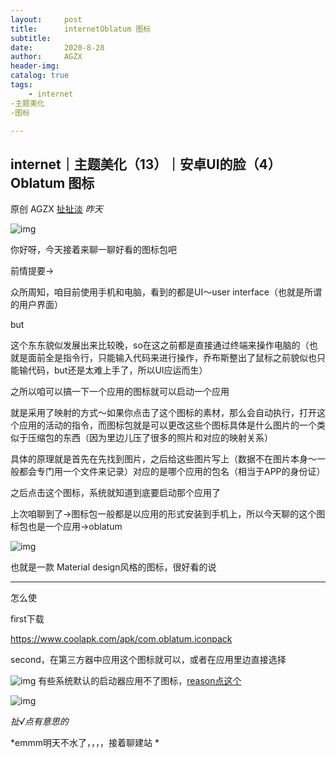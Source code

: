 ```yaml
---
layout:     post
title:      internetOblatum 图标
subtitle:  
date:       2020-8-28
author:     AGZX
header-img: 
catalog: true
tags:
    - internet
-主题美化
-图标

---
```


## internet｜主题美化（13）｜安卓UI的脸（4）Oblatum 图标

原创 AGZX [扯扯淡](javascript:void(0);) *昨天*

![img](https://mmbiz.qpic.cn/mmbiz_gif/tMsLbdfwxoM12GmQGZYFy7azn1RM2Izncuqicg2azuCibJyPB4QUKslUmRtlYYXibScaxKCGx7ebczkJLq5mQWhJg/640?wx_fmt=gif&tp=webp&wxfrom=5&wx_lazy=1)

你好呀，今天接着来聊一聊好看的图标包吧



前情提要→



众所周知，咱目前使用手机和电脑，看到的都是UI～user interface（也就是所谓的用户界面）



but



这个东东貌似发展出来比较晚，so在这之前都是直接通过终端来操作电脑的（也就是面前全是指令行，只能输入代码来进行操作，乔布斯整出了鼠标之前貌似也只能输代码，but还是太难上手了，所以UI应运而生）



之所以咱可以搞一下一个应用的图标就可以启动一个应用



就是采用了映射的方式～如果你点击了这个图标的素材，那么会自动执行，打开这个应用的活动的指令，而图标包就是可以更改这些个图标具体是什么图片的一个类似于压缩包的东西（因为里边儿压了很多的照片和对应的映射关系）



具体的原理就是首先在先找到图片，之后给这些图片写上（数据不在图片本身～一般都会专门用一个文件来记录）对应的是哪个应用的包名（相当于APP的身份证）



之后点击这个图标，系统就知道到底要启动那个应用了



上次咱聊到了→图标包一般都是以应用的形式安装到手机上，所以今天聊的这个图标包也是一个应用→oblatum

![img](https://mmbiz.qpic.cn/mmbiz_jpg/tMsLbdfwxoOz8Zrrd2icXphAuNg9xuyibI3icTtVj5RUep7VSKSL40L1QUh39W00anfIfkSAleFiaiblfeWfWHa6IPg/640?wx_fmt=jpeg&tp=webp&wxfrom=5&wx_lazy=1&wx_co=1)

也就是一款 Material design风格的图标，很好看的说

------

怎么使

first下载

https://www.coolapk.com/apk/com.oblatum.iconpack

second，在第三方器中应用这个图标就可以，或者在应用里边直接选择

![img](https://mmbiz.qpic.cn/mmbiz_jpg/tMsLbdfwxoNM721JGeK8Q5UEbmKT0DAwcPvw3QNE3mKupOibMFiaXTvbIrJHf7gicRJkm4IVS5fk1ZPXtL27KZo5Q/640?wx_fmt=jpeg&tp=webp&wxfrom=5&wx_lazy=1&wx_co=1)
有些系统默认的启动器应用不了图标，[reason点这个](https://mp.weixin.qq.com/s?__biz=MzI4Nzc2MzA3OQ==&mid=2247484885&idx=2&sn=f4dce98e74af3e0b22232d3ee82eb4f6&scene=21#wechat_redirect)

![img](https://mmbiz.qpic.cn/mmbiz_jpg/tMsLbdfwxoPvhibcLnC5hTcXqKITTp19Os0eaE28ibFHd1diborCdq4BOb32R37jcoPQmJibxk3ibbS3xQp2L4TXicvg/640?wx_fmt=jpeg&tp=webp&wxfrom=5&wx_lazy=1&wx_co=1)

*扯√点有意思的*

*emmm明天不水了，，，，接着聊建站
*


